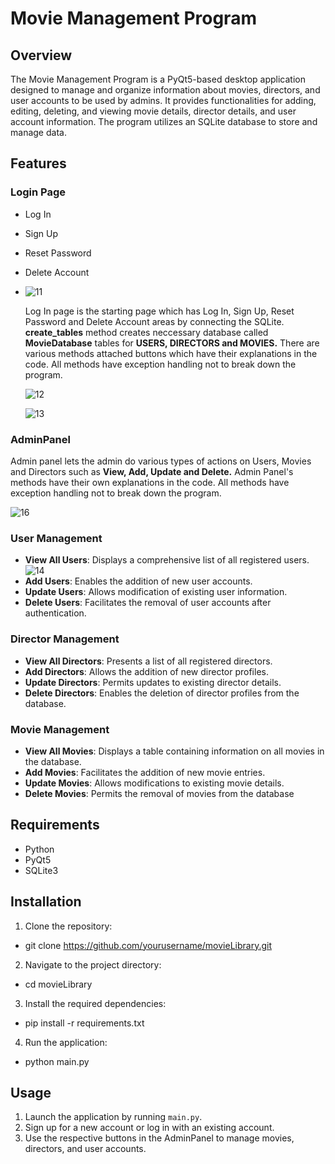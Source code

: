 # Movie Management Program

## Overview

The Movie Management Program is a PyQt5-based desktop application designed to manage and organize information about movies, directors, and user accounts to be used by admins. It provides functionalities for adding, editing, deleting, and viewing movie details, director details, and user account information. The program utilizes an SQLite database to store and manage data.

## Features

### Login Page
- Log In
- Sign Up
- Reset Password
- Delete Account
- ![11](https://github.com/anlbora/movieLibrary/assets/100442507/b08e8b91-888f-4d84-93bc-a4040c316d2d)

  Log In page is the starting page which has Log In, Sign Up, Reset Password and Delete Account areas by connecting the SQLite. **create_tables** method creates neccessary database called **MovieDatabase** tables for **USERS, DIRECTORS and MOVIES.** There are various methods attached buttons which have their explanations in the code. All methods have exception handling not to break down the program.

  ![12](https://github.com/anlbora/movieLibrary/assets/100442507/f43b8665-89c9-45d0-aa54-c6d041f23b04)

  ![13](https://github.com/anlbora/movieLibrary/assets/100442507/adb60437-a757-4b5c-a434-edb8e2e265a3)


### AdminPanel
Admin panel lets the admin do various types of actions on Users, Movies and Directors such as **View, Add, Update and Delete.** Admin Panel's methods have their own explanations in the code. All methods have exception handling not to break down the program. 

![16](https://github.com/anlbora/movieLibrary/assets/100442507/3fcc1645-44ad-466b-bd76-0b37d5581c8f)

### User Management

- **View All Users**: Displays a comprehensive list of all registered users.
  ![14](https://github.com/anlbora/movieLibrary/assets/100442507/6898efba-ea78-465c-ae53-fd0170ccd1ad)
- **Add Users**: Enables the addition of new user accounts.
- **Update Users**: Allows modification of existing user information.
- **Delete Users**: Facilitates the removal of user accounts after authentication.

### Director Management

- **View All Directors**: Presents a list of all registered directors.
- **Add Directors**: Allows the addition of new director profiles.
- **Update Directors**: Permits updates to existing director details.
- **Delete Directors**: Enables the deletion of director profiles from the database.

### Movie Management

- **View All Movies**: Displays a table containing information on all movies in the database.
- **Add Movies**: Facilitates the addition of new movie entries.
- **Update Movies**: Allows modifications to existing movie details.
- **Delete Movies**: Permits the removal of movies from the database

## Requirements

- Python
- PyQt5
- SQLite3

## Installation

1. Clone the repository:
  - git clone https://github.com/yourusername/movieLibrary.git
2. Navigate to the project directory:
  - cd movieLibrary
3. Install the required dependencies:
  - pip install -r requirements.txt
4. Run the application:
  - python main.py


## Usage

1. Launch the application by running `main.py`.
2. Sign up for a new account or log in with an existing account.
3. Use the respective buttons in the AdminPanel to manage movies, directors, and user accounts.
